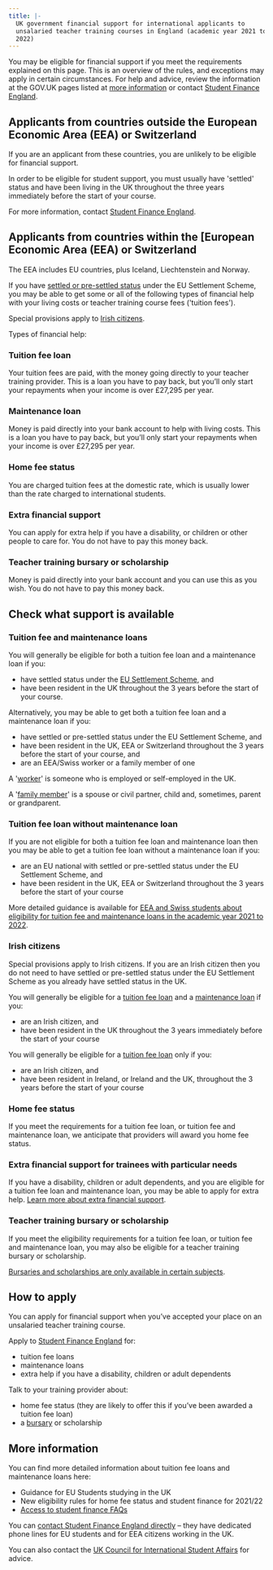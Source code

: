 ```yaml
---
title: |-
  UK government financial support for international applicants to
  unsalaried teacher training courses in England (academic year 2021 to
  2022)
---
```


You may be eligible for financial support if you meet the requirements
explained on this page. This is an overview of the rules, and exceptions
may apply in certain circumstances. For help and advice, review the
information at the GOV.UK pages listed at [more information](#more-information)
or contact [Student Finance England](https://www.gov.uk/contact-student-finance-england).

## Applicants from countries outside the European Economic Area (EEA) or Switzerland

If you are an applicant from these countries, you are unlikely to be
eligible for financial support.

In order to be eligible for student support, you must usually have
'settled' status and have been living in the UK throughout the three
years immediately before the start of your course.

For more information, contact [Student Finance England](https://www.gov.uk/contact-student-finance-england).

## Applicants from countries within the [European Economic Area (EEA) or Switzerland

The EEA includes EU countries, plus Iceland, Liechtenstein and Norway.

If you have [settled or pre-settled status](https://www.gov.uk/settled-status-eu-citizens-families/what-settled-and-presettled-status-means)
under the EU Settlement Scheme, you may be able to get some or all of
the following types of financial help with your living costs or teacher
training course fees ('tuition fees').

Special provisions apply to [Irish citizens](#irish-citizens).

Types of financial help:

### Tuition fee loan

Your tuition fees are paid, with the money going directly to your teacher
training provider. This is a loan you have to pay back, but you’ll only start
your repayments when your income is over £27,295 per year.

### Maintenance loan

Money is paid directly into your bank account to help with living costs. This
is a loan you have to pay back, but you’ll only start your repayments when your
income is over £27,295 per year.

### Home fee status

You are charged tuition fees at the domestic rate, which is usually lower than
the rate charged to international students.

### Extra financial support

You can apply for extra help if you have a disability, or children or other
people to care for. You do not have to pay this money back.

### Teacher training bursary or scholarship

Money is paid directly into your bank account and you can use this as you wish.
You do not have to pay this money back.

## Check what support is available

### Tuition fee and maintenance loans

You will generally be eligible for both a tuition fee loan and a
maintenance loan if you:

  - have settled status under the [EU Settlement Scheme](https://www.gov.uk/settled-status-eu-citizens-families),
    and
  - have been resident in the UK throughout the 3 years before the
    start of your course.

Alternatively, you may be able to get both a tuition fee loan and a
maintenance loan if you:

  - have settled or pre-settled status under the EU Settlement Scheme,
    and
  - have been resident in the UK, EEA or Switzerland throughout the 3
    years before the start of your course, and
  - are an EEA/Swiss worker or a family member of one

A '[worker](https://www.ukcisa.org.uk/information--advice/fees-and-money/government-student-support#layer-6212)'
is someone who is employed or self-employed in the UK.

A '[family member](https://www.ukcisa.org.uk/information--advice/fees-and-money/government-student-support#layer-6212)'
is a spouse or civil partner, child and, sometimes, parent or grandparent.

### Tuition fee loan without maintenance loan

If you are not eligible for both a tuition fee loan and maintenance loan
then you may be able to get a tuition fee loan without a maintenance
loan if you:

  - are an EU national with settled or pre-settled status under the EU
    Settlement Scheme, and
  - have been resident in the UK, EEA or Switzerland throughout the 3
    years before the start of your course

More detailed guidance is available for [EEA and Swiss students about
eligibility for tuition fee and maintenance loans in the academic year 2021 to
2022](https://www.gov.uk/guidance/studying-in-the-uk-guidance-for-eu-students#changes-to-funding-from-the-2021-to-2022-academic-year).

### Irish citizens

Special provisions apply to Irish citizens. If you are an Irish citizen
then you do not need to have settled or pre-settled status under the EU
Settlement Scheme as you already have settled status in the UK.

You will generally be eligible for a [tuition fee loan](#tuition-fee-loan) and a
[maintenance loan](#maintenance-loan) if you:

  - are an Irish citizen, and
  - have been resident in the UK throughout the 3 years immediately before the
    start of your course

You will generally be eligible for a [tuition fee loan](#tuition-fee-loan) only if you:

  - are an Irish citizen, and
  - have been resident in Ireland, or Ireland and the UK, throughout
    the 3 years before the start of your course

### Home fee status

If you meet the requirements for a tuition fee loan, or tuition fee and
maintenance loan, we anticipate that providers will award you home fee
status.

### Extra financial support for trainees with particular needs

If you have a disability, children or adult dependents, and you are
eligible for a tuition fee loan and maintenance loan, you may be able to
apply for extra help. [Learn more about extra
financial
support](https://beta-getintoteaching.education.gov.uk/funding-your-training).

### Teacher training bursary or scholarship

If you meet the eligibility requirements for a tuition fee loan, or
tuition fee and maintenance loan, you may also be eligible for a teacher
training bursary or scholarship.

[Bursaries and scholarships are only available in certain subjects](https://beta-getintoteaching.education.gov.uk/funding-your-training).

## How to apply

You can apply for financial support when you’ve accepted your place on
an unsalaried teacher training course.

Apply to [Student Finance England](https://www.gov.uk/student-finance) for:

  - tuition fee loans
  - maintenance loans
  - extra help if you have a disability, children or adult dependents

Talk to your training provider about:

  - home fee status (they are likely to offer this if you’ve been awarded a tuition fee loan)
  - a [bursary](https://beta-getintoteaching.education.gov.uk/funding-your-training) or scholarship

## More information

You can find more detailed information about tuition fee loans and
maintenance loans here:

  - Guidance for EU Students studying in the UK
  - New eligibility rules for home fee status and student finance for 2021/22
  - [Access to student finance FAQs](https://dfemedia.blog.gov.uk/access-to-student-finance-from-academic-year-2021-22-faqs/)

You can [contact Student Finance England directly](https://www.gov.uk/contact-student-finance-england) –
they have dedicated phone lines for EU students and for EEA citizens working in the UK.

You can also contact the [UK Council for International Student Affairs](https://www.ukcisa.org.uk/About-UKCISA) for advice.
